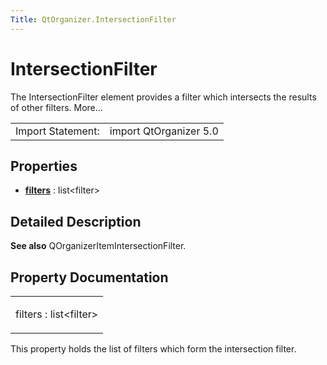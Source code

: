 ```yaml
---
Title: QtOrganizer.IntersectionFilter
---
```

        
IntersectionFilter
==================

<span class="subtitle"></span>
The IntersectionFilter element provides a filter which intersects the results of other filters. More...

|                   |                        |
|-------------------|------------------------|
| Import Statement: | import QtOrganizer 5.0 |

<span id="properties"></span>
Properties
----------

-   ****[filters](#filters-prop)**** : list&lt;filter&gt;

<span id="details"></span>
Detailed Description
--------------------

**See also** QOrganizerItemIntersectionFilter.

Property Documentation
----------------------

<table>
<colgroup>
<col width="100%" />
</colgroup>
<tbody>
<tr class="odd">
<td><p><span id="filters-prop"></span><span class="name">filters</span> : <span class="type">list</span>&lt;<span class="type">filter</span>&gt;</p></td>
</tr>
</tbody>
</table>

This property holds the list of filters which form the intersection filter.

